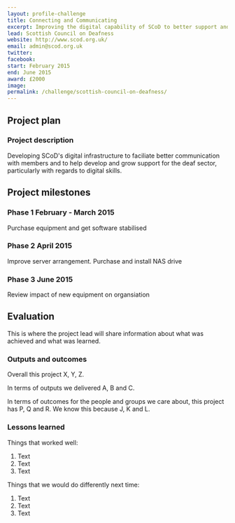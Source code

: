 ```yaml
---
layout: profile-challenge
title: Connecting and Communicating
excerpt: Improving the digital capability of SCoD to better support and communicate with members
lead: Scottish Council on Deafness
website: http://www.scod.org.uk/
email: admin@scod.org.uk
twitter: 
facebook: 
start: February 2015
end: June 2015
award: £2000
image:
permalink: /challenge/scottish-council-on-deafness/ 
---
```


## Project plan

### Project description

Developing SCoD's digital infrastructure to faciliate better communication with members and to help develop and grow support for the deaf sector, particularly with regards to digital skills. 


## Project milestones

### Phase 1 February - March 2015

Purchase equipment and get software stabilised

### Phase 2 April 2015

Improve server arrangement. Purchase and install NAS drive 

### Phase 3 June 2015

Review impact of new equipment on organsiation


## Evaluation

This is where the project lead will share information about what was achieved and what was learned.

### Outputs and outcomes

Overall this project X, Y, Z.

In terms of outputs we delivered A, B and C.

In terms of outcomes for the people and groups we care about, this project has P, Q and R. We know this because J, K and L.

### Lessons learned

Things that worked well:

1. Text
2. Text
3. Text

Things that we would do differently next time:

1. Text
2. Text
3. Text
